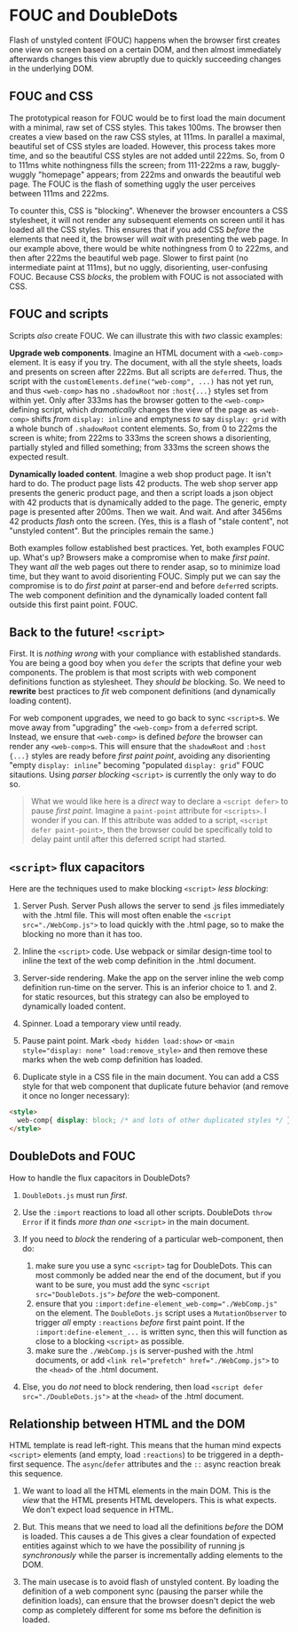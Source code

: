 # FOUC and DoubleDots

Flash of unstyled content (FOUC) happens when the browser first creates one view on screen based on a certain DOM, and then almost immediately afterwards changes this view abruptly due to quickly succeeding changes in the underlying DOM.

## FOUC and CSS

The prototypical reason for FOUC would be to first load the main document with a minimal, raw set of CSS styles. This takes 100ms. The browser then creates a view based on the raw CSS styles, at 111ms. In parallel a maximal, beautiful set of CSS styles are loaded. However, this process takes more time, and so the beautiful CSS styles are not added until 222ms. So, from 0 to 111ms white nothingness fills the screen; from 111-222ms a raw, buggly-wuggly "homepage" appears; from 222ms and onwards the beautiful web page. The FOUC is the flash of something uggly the user perceives between 111ms and 222ms.

To counter this, CSS is "blocking". Whenever the browser encounters a CSS stylesheet, it will not render any subsequent elements on screen until it has loaded all the CSS styles. This ensures that if you add CSS *before* the elements that need it, the browser will *wait* with presenting the web page. In our example above, there would be white nothingness from 0 to 222ms, and then after 222ms the beautiful web page. Slower to first paint (no intermediate paint at 111ms), but no uggly, disorienting, user-confusing FOUC. Because CSS *blocks*, the problem with FOUC is not associated with CSS.

## FOUC and scripts

Scripts *also* create FOUC. We can illustrate this with *two* classic examples:

**Upgrade web components**. Imagine an HTML document with a `<web-comp>` element. It is easy if you try. The document, with all the style sheets, loads and presents on screen after 222ms. But all scripts are `defer`red. Thus, the script with the `customElements.define("web-comp", ...)` has not yet run, and thus `<web-comp>` has no `.shadowRoot` nor `:host{...}` styles set from within yet. Only after 333ms has the browser gotten to the `<web-comp>` defining script, which *dramatically* changes the view of the page as `<web-comp>` shifts *from* `display: inline` and emptyness *to* say `display: grid` with a whole bunch of `.shadowRoot` content elements. So, from 0 to 222ms the screen is white; from 222ms to 333ms the screen shows a disorienting, partially styled and filled something; from 333ms the screen shows the expected result.

**Dynamically loaded content**. Imagine a web shop product page. It isn't hard to do. The product page lists 42 products. The web shop server app presents the generic product page, and then a script loads a json object with 42 products that is dynamically added to the page. The generic, empty page is presented after 200ms. Then we wait. And wait. And after 3456ms 42 products *flash* onto the screen. (Yes, this is a flash of "stale content", not "unstyled content". But the principles remain the same.)

Both examples follow established best practices. Yet, both examples FOUC up. What's up? Browsers make a compromise when to make *first paint*. They want *all* the web pages out there to render asap, so to minimize load time, but they want to avoid disorienting FOUC. Simply put we can say the compromise is to do *first paint* at parser-end and before `defer`red scripts. The web component definition and the dynamically loaded content fall outside this first paint point. FOUC.

## Back to the future! `<script>` 

 First. It is *nothing wrong* with your compliance with established standards. You are being a good boy when you `defer` the scripts that define your web components. The problem is that most scripts with web component definitions function as stylesheet. They *should be* blocking. So. We need to **rewrite** best practices to *fit* web component definitions (and dynamically loading content).

 For web component upgrades, we need to go back to sync `<script>`s. We move away from "upgrading" the `<web-comp>` from a `defer`red script. Instead, we ensure that `<web-comp>` is defined *before* the browser can render any `<web-comp>`s. This will ensure that the `shadowRoot` and `:host {...}` styles are ready before *first paint point*, avoiding any disorienting "empty `display: inline`" becoming "populated `display: grid`" FOUC sitautions. Using *parser blocking* `<script>` is currently the only way to do so.
 
 > What we would like here is a *direct* way to declare a `<script defer>` to pause *first paint*. Imagine a `paint-point` attribute for `<scripts>`. I wonder if you can. If this attribute was added to a script, `<script defer paint-point>`, then the browser could be specifically told to delay paint until after this deferred script had started.

## `<script>` flux capacitors

Here are the techniques used to make blocking `<script>` *less blocking*:

1. Server Push. Server Push allows the server to send .js files immediately with the .html file. This will most often enable the `<script src="./WebComp.js">` to load quickly with the .html page, so to make the blocking no more than it has too.

2. Inline the `<script>` code. Use webpack or similar design-time tool to inline the text of the web comp definition in the .html document.

3. Server-side rendering. Make the app on the server inline the web comp definition run-time on the server. This is an inferior choice to 1. and 2. for static resources, but this strategy can also be employed to dynamically loaded content.

4. Spinner. Load a temporary view until ready. 

5. Pause paint point. Mark `<body hidden load:show>` or `<main style="display: none" load:remove_style>` and then remove these marks when the web comp definition has loaded.

6. Duplicate style in a CSS file in the main document. You can add a CSS style for that web component that duplicate future behavior (and remove it once no longer necessary):

```html
<style>
  web-comp{ display: block; /* and lots of other duplicated styles */ }
</style>
```

## DoubleDots and FOUC

How to handle the flux capacitors in DoubleDots?

1. `DoubleDots.js` must run *first*.

2. Use the `:import` reactions to load all other scripts. DoubleDots `throw Error` if it finds *more than one* `<script>` in the main document.

3. If you need to *block* the rendering of a particular web-component, then do:
   1. make sure you use a sync `<script>` tag for DoubleDots. This can most commonly be added near the end of the document, but if you want to be sure, you must add the sync `<script src="DoubleDots.js">` *before* the web-component.
   2. ensure that you `:import:define-element_web-comp="./WebComp.js"` on the element.  The `DoubleDots.js` script uses a `MutationObserver` to trigger *all* empty `:reactions` *before* first paint point. If the `:import:define-element_...` is written sync, then this will function as close to a blocking `<script>` as possible.
   3. make sure the `./WebComp.js` is server-pushed with the .html documents, or add `<link rel="prefetch" href="./WebComp.js">` to the `<head>` of the .html document.

4. Else, you do *not* need to block rendering, then load `<script defer src="./DoubleDots.js">` at the `<head>` of the .html document.

## Relationship between HTML and the DOM

HTML template is read left-right. This means that the human mind expects `<script>` elements (and empty, load `:reactions`) to be triggered in a depth-first sequence. The `async`/`defer` attributes and the `::` async reaction break this sequence.

1. We want to load all the HTML elements in the main DOM. This is the *view* that the HTML presents HTML developers. This is what expects. We don't expect load sequence in HTML.

2. But. This means that we need to load all the definitions *before* the DOM is loaded. This causes a de  This gives a clear foundation of expected entities against which to  we have the possibility of running js *synchronously* while the parser is incrementally adding elements to the DOM.

1. The main usecase is to avoid flash of unstyled content. By loading the definition of a web component sync (pausing the parser while the definition loads), can ensure that the browser doesn't depict the web comp as completely different for some ms before the definition is loaded.